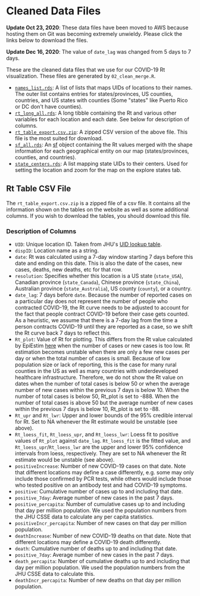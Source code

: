 # Cleaned Data Files

**Update Oct 23, 2020**: These data files have been moved to AWS because hosting
them on Git was becoming extremely unwieldy. Please click the links below to
download the files.

**Update Dec 16, 2020**: The value of `date_lag` was changed from 5 days to 7
days.

These are the cleaned data files that we use for our COVID-19 Rt visualization.
These files are generated by `02_clean_merge.R`.

+ [`names_list.rds`](https://hsph-covid-study.s3.us-east-2.amazonaws.com/website_files/names_list.rds):
  A list of lists that maps UIDs of locations to their names. The outer list
  contains entries for states/provinces, US counties, countries, and US states
  with counties (Some "states" like Puerto Rico or DC don't have counties).
+ [`rt_long_all.rds`](https://hsph-covid-study.s3.us-east-2.amazonaws.com/website_files/rt_long_all.rds):
  A long tibble containing the Rt and various other variables for each location
  and each date. See below for description of columns.
+ [`rt_table_export.csv.zip`](https://hsph-covid-study.s3.us-east-2.amazonaws.com/website_files/rt_table_export.csv.zip):
  A zipped CSV version of the above file. This file is the most suited for
  download.
+ [`sf_all.rds`](https://hsph-covid-study.s3.us-east-2.amazonaws.com/website_files/sf_all.rds):
  An [sf](https://cran.r-project.org/package=sf) object containing the Rt values
  merged with the shape information for each geographical entity on our map
  (states/provinces, counties, and countries).
+ [`state_centers.rds`](https://hsph-covid-study.s3.us-east-2.amazonaws.com/website_files/state_centers.rds):
  A list mapping state UIDs to their centers. Used for
  setting the location and zoom for the map on the explore states tab.

## Rt Table CSV File

The `rt_table_export.csv.zip` is a zipped file of a csv file. It contains all
the information shown on the tables on the website as well as some additional
columns. If you wish to download the tables, you should download this file.

### Description of Columns

+ `UID`: Unique location ID. Taken from JHU's [UID lookup
  table](https://github.com/CSSEGISandData/COVID-19/blob/master/csse_covid_19_data/UID_ISO_FIPS_LookUp_Table.csv).
+ `dispID`: Location name as a string.
+ `date`: Rt was calculated using a 7-day window starting 7 days before this
  date and ending on this date. This is also the date of the cases, new cases,
  deaths, new deaths, etc for that row.
+ `resolution`: Specifies whether this location is a US state (`state_USA`),
  Canadian province (`state_Canada`), Chinese province (`state_China`),
  Australian province (`state_Australia`), US county (`county`), or a country.
+ `date_lag`: 7 days before `date`. Because the number of reported cases on a
  particular day does not represent the number of people who contracted
  COVID-19, the Rt curve needs to be adjusted to account for the fact that
  people contract COVID-19 before their case gets counted. As a heuristic, we
  assume that there is a 7-day lag from the time a person contracts COVID-19
  until they are reported as a case, so we shift the Rt curve back 7 days to
  reflect this.
+ `Rt_plot`: Value of Rt for plotting. This differs from the Rt value calculated
  by EpiEstim
  [here](https://github.com/lin-lab/COVID19-Rt/tree/master/initial_estimates)
  when the number of cases or new cases is too low. Rt estimation becomes
  unstable when there are only a few new cases per day or when the total number
  of cases is small. Because of low population size or lack of reporting, this
  is the case for many rural counties in the US as well as many countries with
  underdeveloped healthcare infrastructure. Therefore, we do not show the Rt
  value on dates when the number of total cases is below 50 or when the average
  number of new cases within the previous 7 days is below 10. When the number of
  total cases is below 50, Rt_plot is set to -888. When the number of total
  cases is above 50 but the average number of new cases within the previous 7
  days is below 10, Rt_plot is set to -88.
+ `Rt_upr` and `Rt_lwr`: Upper and lower bounds of the 95% credible interval for
  Rt. Set to NA whenever the Rt estimate would be unstable (see above).
+ `Rt_loess_fit`, `Rt_loess_upr`, and `Rt_loess_lwr`: Loess fit to positive
  values of `Rt_plot` against `date_lag`. `Rt_loess_fit` is the fitted value,
  and `Rt_loess_upr`/`Rt_loess_lwr` are the upper and lower 95% confidence
  intervals from loess, respectively. They are set to NA whenever the Rt
  estimate would be unstable (see above).
+ `positiveIncrease`: Number of new COVID-19 cases on that date. Note that
  different locations may define a case differently, e.g. some may only include
  those confirmed by PCR tests, while others would include those who tested
  positive on an antibody test and had COVID-19 symptoms.
+ `positive`: Cumulative number of cases up to and including that date.
+ `positive_7day`: Average number of new cases in the past 7 days.
+ `positive_percapita`: Number of cumulative cases up to and including that day
  per million population. We used the population numbers from the JHU CSSE data
  to calculate any per capita statistics.
+ `positiveIncr_percapita`: Number of new cases on that day per million
  population.
+ `deathIncrease`: Number of new COVID-19 deaths on that date. Note that different
  locations may define a COVID-19 death differently.
+ `death`: Cumulative number of deaths up to and including that date.
+ `positive_7day`: Average number of new cases in the past 7 days.
+ `death_percapita`: Number of cumulative deaths up to and including that day
  per million population.
  We used the population numbers from the JHU CSSE data to calculate this.
+ `deathIncr_percapita`: Number of new deaths on that day per million
  population.
